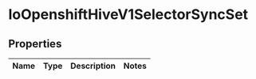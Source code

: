 
# IoOpenshiftHiveV1SelectorSyncSet

## Properties
Name | Type | Description | Notes
------------ | ------------- | ------------- | -------------



